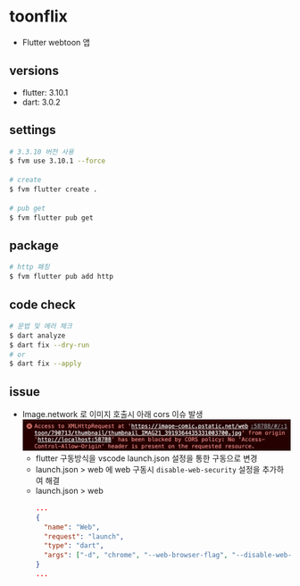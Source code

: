 # toonflix

- Flutter webtoon 앱

## versions

- flutter: 3.10.1
- dart: 3.0.2

## settings

```bash
# 3.3.10 버전 사용
$ fvm use 3.10.1 --force

# create
$ fvm flutter create .

# pub get
$ fvm flutter pub get
```

## package

```bash
# http 패칭
$ fvm flutter pub add http
```

## code check

```bash
# 문법 및 에러 체크
$ dart analyze
$ dart fix --dry-run
# or
$ dart fix --apply
```

## issue

- Image.network 로 이미지 호출시 아래 cors 이슈 발생
  <img src='./readme/web-cors.png' width='500'>
  - flutter 구동방식을 vscode launch.json 설정을 통한 구동으로 변경
  - launch.json > web 에 web 구동시 `disable-web-security` 설정을 추가하여 해결
  - launch.json > web
    ```json
    ...
    {
      "name": "Web",
      "request": "launch",
      "type": "dart",
      "args": ["-d", "chrome", "--web-browser-flag", "--disable-web-security"]
    }
    ...
    ```
